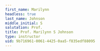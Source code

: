 ```yaml
---
first_name: Marilynn
headless: true
last_name: Johnson
middle_initial: S
salutation: Prof.
title: Prof. Marilynn S Johnson
type: instructor
uid: 9b716961-0061-4425-0aa5-f835edf88095
---
```

